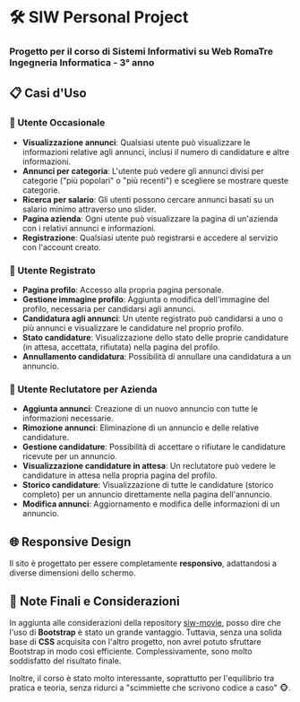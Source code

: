 # 🛠️ **SIW Personal Project**
### Progetto per il corso di Sistemi Informativi su Web RomaTre Ingegneria Informatica - 3° anno

## 📋 **Casi d'Uso**

### 👤 Utente Occasionale
- **Visualizzazione annunci**: Qualsiasi utente può visualizzare le informazioni relative agli annunci, inclusi il numero di candidature e altre informazioni.
- **Annunci per categoria**: L'utente può vedere gli annunci divisi per categorie ("più popolari" o "più recenti") e scegliere se mostrare queste categorie.
- **Ricerca per salario**: Gli utenti possono cercare annunci basati su un salario minimo attraverso uno slider.
- **Pagina azienda**: Ogni utente può visualizzare la pagina di un'azienda con i relativi annunci e informazioni.
- **Registrazione**: Qualsiasi utente può registrarsi e accedere al servizio con l'account creato.

### 📝 Utente Registrato
- **Pagina profilo**: Accesso alla propria pagina personale.
- **Gestione immagine profilo**: Aggiunta o modifica dell'immagine del profilo, necessaria per candidarsi agli annunci.
- **Candidatura agli annunci**: Un utente registrato può candidarsi a uno o più annunci e visualizzare le candidature nel proprio profilo.
- **Stato candidature**: Visualizzazione dello stato delle proprie candidature (in attesa, accettata, rifiutata) nella pagina del profilo.
- **Annullamento candidatura**: Possibilità di annullare una candidatura a un annuncio.

### 🏢 Utente Reclutatore per Azienda
- **Aggiunta annunci**: Creazione di un nuovo annuncio con tutte le informazioni necessarie.
- **Rimozione annunci**: Eliminazione di un annuncio e delle relative candidature.
- **Gestione candidature**: Possibilità di accettare o rifiutare le candidature ricevute per un annuncio.
- **Visualizzazione candidature in attesa**: Un reclutatore può vedere le candidature in attesa nella propria pagina del profilo.
- **Storico candidature**: Visualizzazione di tutte le candidature (storico completo) per un annuncio direttamente nella pagina dell'annuncio.
- **Modifica annunci**: Aggiornamento e modifica delle informazioni di un annuncio.

## 🌐 **Responsive Design**
Il sito è progettato per essere completamente **responsivo**, adattandosi a diverse dimensioni dello schermo.

## 💭 **Note Finali e Considerazioni**
In aggiunta alle considerazioni della repository [siw-movie](https://github.com/Prox747/siw-movie), posso dire che l'uso di **Bootstrap** è stato un grande vantaggio. Tuttavia, senza una solida base di **CSS** acquisita con l'altro progetto, non avrei potuto sfruttare Bootstrap in modo così efficiente. Complessivamente, sono molto soddisfatto del risultato finale.

Inoltre, il corso è stato molto interessante, soprattutto per l'equilibrio tra pratica e teoria, senza ridurci a "scimmiette che scrivono codice a caso" 🐵.
